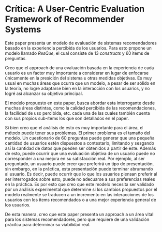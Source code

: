 # Crítica: A User-Centric Evaluation Framework of Recommender Systems

Este paper presenta un modelo de evaluación de sistemas recomendadores basado en la experiencia percibida de los usuarios. Para esto propone un modelo llamado _ResQue_, el cual
consiste de 13 _constructs_ y 60 items de preguntas.

Creo que el approach de una evaluación basada en la experiencia de cada usuario es un factor muy importante a considerar en lugar de enfocarse únicamente en la presición del 
sistema u otras medidas objetivas. Es muy usual en muchas áreas que ocurra que un modelo, a pesar de ser sólido en la teoría, no logre adaptarse bien en la interacción con los 
usuarios, y no logré así alcanzar su objetivo principal.

El modelo propuesto en este paper, busca abordar esta interrogante desde muchas áreas distintas, como la calidad percibida de las recomendaciones, la facilidad de uso percibida, 
etc. cada una de las cuales también cuenta con sus propios sub-ítems los que son detallados en el paper.

Si bien creo que el análisis de esto es muy importante para el área, el método puede tener sus problemas. El primer problema es el tamaño del modelo. Un cuestionario de 60 preguntas
puede generar que una pequeña cantidad de usuarios estén dispuestos a contestarlo, limitando y sesgando así la cantidad de datos que pueden ser obtenidos a partir de este. Además de
esto, puede ocurrir que una evaluación objetiva de un usuario puede no corresponder a una mejora en su satisfacción real. Por ejemplo, al ser preguntado, un usuario puede creer que
preferirá un tipo de presentación, sin embargo, en la práctica, esta presentación puede terminar abrumando al usuario. Es decir, puede ocurrir que lo que los usuarios piensan preferir
al ser interrogados sobre esto, puede no adecuarse a sus preferencias reales en la práctica. Es por esto que creo que este modelo necesita ser validado por un análisis experimental que
determine si los cambios propuestos por el modelo realmente se traducen a un incremento en las interacciones de los usuarios con los ítems recomendados o a una mejor experiencia
general de los usuarios.

De esta manera, creo que este paper presenta un approach a un área vital para los sistemas recomendadores, pero que requiere de una validación prácitca para determinar su viabilidad
real.
